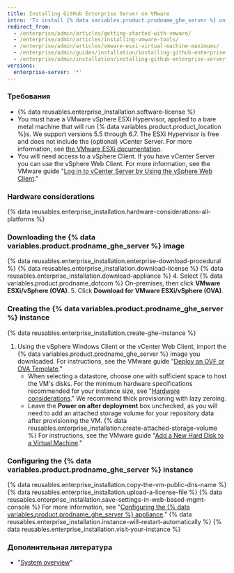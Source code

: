 ```yaml
---
title: Installing GitHub Enterprise Server on VMware
intro: 'To install {% data variables.product.prodname_ghe_server %} on VMware, you must download the VMware vSphere client, and then download and deploy the {% data variables.product.prodname_ghe_server %} software.'
redirect_from:
  - /enterprise/admin/articles/getting-started-with-vmware/
  - /enterprise/admin/articles/installing-vmware-tools/
  - /enterprise/admin/articles/vmware-esxi-virtual-machine-maximums/
  - /enterprise/admin/guides/installation/installing-github-enterprise-on-vmware/
  - /enterprise/admin/installation/installing-github-enterprise-server-on-vmware
versions:
  enterprise-server: '*'
---
```


### Требования

- {% data reusables.enterprise_installation.software-license %}
- You must have a VMware vSphere ESXi Hypervisor, applied to a bare metal machine that will run {% data variables.product.product_location %}s. We support versions 5.5 through 6.7. The ESXi Hypervisor is free and does not include the (optional) vCenter Server. For more information, see [the VMware ESXi documentation](https://www.vmware.com/products/esxi-and-esx.html).
- You will need access to a vSphere Client. If you have vCenter Server you can use the vSphere Web Client. For more information, see the VMware guide "[Log in to vCenter Server by Using the vSphere Web Client](https://docs.vmware.com/en/VMware-vSphere/6.5/com.vmware.vsphere.install.doc/GUID-CE128B59-E236-45FF-9976-D134DADC8178.html)."

### Hardware considerations

{% data reusables.enterprise_installation.hardware-considerations-all-platforms %}

### Downloading the {% data variables.product.prodname_ghe_server %} image

{% data reusables.enterprise_installation.enterprise-download-procedural %}
{% data reusables.enterprise_installation.download-license %}
{% data reusables.enterprise_installation.download-appliance %}
4. Select {% data variables.product.prodname_dotcom %} On-premises, then click **VMware ESXi/vSphere (OVA)**.
5. Click **Download for VMware ESXi/vSphere (OVA)**.

### Creating the {% data variables.product.prodname_ghe_server %} instance

{% data reusables.enterprise_installation.create-ghe-instance %}

1. Using the vSphere Windows Client or the vCenter Web Client, import the {% data variables.product.prodname_ghe_server %} image you downloaded. For instructions, see the VMware guide "[Deploy an OVF or OVA Template](https://docs.vmware.com/en/VMware-vSphere/6.5/com.vmware.vsphere.vm_admin.doc/GUID-17BEDA21-43F6-41F4-8FB2-E01D275FE9B4.html)."
    - When selecting a datastore, choose one with sufficient space to host the VM's disks. For the minimum hardware specifications recommended for your instance size, see "[Hardware considerations](#hardware-considerations)." We recommend thick provisioning with lazy zeroing.
    - Leave the **Power on after deployment** box unchecked, as you will need to add an attached storage volume for your repository data after provisioning the VM.
{% data reusables.enterprise_installation.create-attached-storage-volume %} For instructions, see the VMware guide "[Add a New Hard Disk to a Virtual Machine](https://docs.vmware.com/en/VMware-vSphere/6.5/com.vmware.vsphere.vm_admin.doc/GUID-F4917C61-3D24-4DB9-B347-B5722A84368C.html)."

### Configuring the {% data variables.product.prodname_ghe_server %} instance

{% data reusables.enterprise_installation.copy-the-vm-public-dns-name %}
{% data reusables.enterprise_installation.upload-a-license-file %}
{% data reusables.enterprise_installation.save-settings-in-web-based-mgmt-console %} For more information, see "[Configuring the {% data variables.product.prodname_ghe_server %} appliance](/enterprise/admin/guides/installation/configuring-the-github-enterprise-server-appliance)."
{% data reusables.enterprise_installation.instance-will-restart-automatically %}
{% data reusables.enterprise_installation.visit-your-instance %}

### Дополнительная литература

 - "[System overview](/enterprise/admin/guides/installation/system-overview)"
